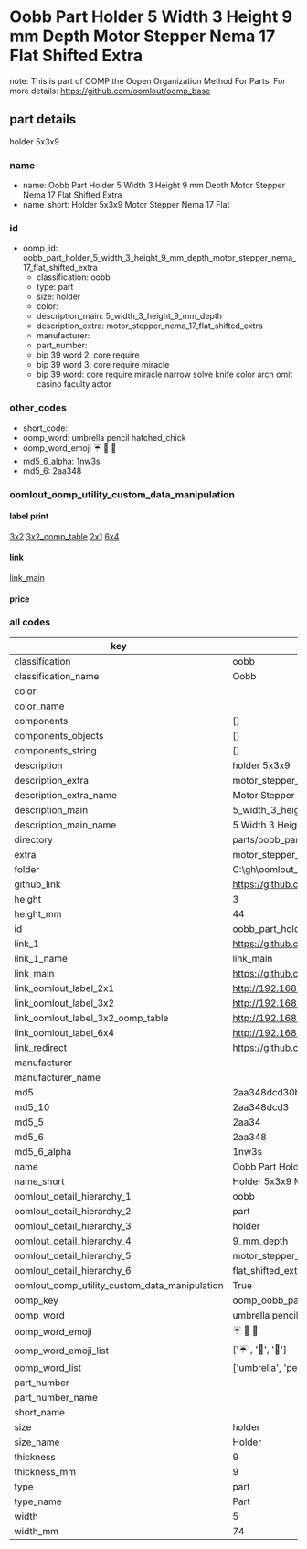 # Oobb Part Holder 5 Width 3 Height 9 mm Depth Motor Stepper Nema 17 Flat Shifted Extra  

note: This is part of OOMP the Oopen Organization Method For Parts. For more details: https://github.com/oomlout/oomp_base

##  part details
  



holder 5x3x9



### name
* name: Oobb Part Holder 5 Width 3 Height 9 mm Depth Motor Stepper Nema 17 Flat Shifted Extra
* name_short: Holder 5x3x9 Motor Stepper Nema 17 Flat
### id
* oomp_id: oobb_part_holder_5_width_3_height_9_mm_depth_motor_stepper_nema_17_flat_shifted_extra
  * classification: oobb
  * type: part
  * size: holder
  * color: 
  * description_main: 5_width_3_height_9_mm_depth
  * description_extra: motor_stepper_nema_17_flat_shifted_extra
  * manufacturer: 
  * part_number: 
  * bip 39 word 2: core require
  * bip 39 word 3: core require miracle
  * bip 39 word: core require miracle narrow solve knife color arch omit casino faculty actor

### other_codes
* short_code: 
* oomp_word: umbrella pencil hatched_chick
* oomp_word_emoji :umbrella: :pencil: :hatched_chick:
* md5_6_alpha: 1nw3s
* md5_6: 2aa348






### oomlout_oomp_utility_custom_data_manipulation
#### label print
[3x2](http://192.168.1.245:1112/?label=oomp%201nw3s)
[3x2_oomp_table](http://192.168.1.108:1112/?label=oomp%201nw3s)
[2x1](http://192.168.1.242:1112/?label=oomp%201nw3s)
[6x4](http://192.168.1.55:1112/?label=oomp%201nw3s)    

#### link

[link_main](https://github.com/oomlout/oomlout_oobb_version_4_generated_parts/tree/main/navigation_oomp/oobb/part/holder/5_width_3_height_9_mm_depth/motor_stepper_nema_17_flat_shifted_extra/part)                              

#### price







### all codes 
| key | value |  
| --- | --- |  
| classification | oobb |  
| classification_name | Oobb |  
| color |  |  
| color_name |  |  
| components | [] |  
| components_objects | [] |  
| components_string | [] |  
| description | holder 5x3x9 |  
| description_extra | motor_stepper_nema_17_flat_shifted_extra |  
| description_extra_name | Motor Stepper Nema 17 Flat Shifted Extra |  
| description_main | 5_width_3_height_9_mm_depth |  
| description_main_name | 5 Width 3 Height 9 mm Depth |  
| directory | parts/oobb_part_holder_5_width_3_height_9_mm_depth_motor_stepper_nema_17_flat_shifted_extra |  
| extra | motor_stepper_nema_17_flat_shifted |  
| folder | C:\gh\oomlout_oobb_version_4_generated_parts\parts\oobb_part_holder_5_width_3_height_9_mm_depth_motor_stepper_nema_17_flat_shifted_extra |  
| github_link | https://github.com/oomlout/oomlout_oomp_part_src/tree/main/parts/oobb_part_holder_5_width_3_height_9_mm_depth_motor_stepper_nema_17_flat_shifted_extra |  
| height | 3 |  
| height_mm | 44 |  
| id | oobb_part_holder_5_width_3_height_9_mm_depth_motor_stepper_nema_17_flat_shifted_extra |  
| link_1 | https://github.com/oomlout/oomlout_oobb_version_4_generated_parts/tree/main/navigation_oomp/oobb/part/holder/5_width_3_height_9_mm_depth/motor_stepper_nema_17_flat_shifted_extra/part |  
| link_1_name | link_main |  
| link_main | https://github.com/oomlout/oomlout_oobb_version_4_generated_parts/tree/main/navigation_oomp/oobb/part/holder/5_width_3_height_9_mm_depth/motor_stepper_nema_17_flat_shifted_extra/part |  
| link_oomlout_label_2x1 | http://192.168.1.242:1112/?label=oomp%201nw3s |  
| link_oomlout_label_3x2 | http://192.168.1.245:1112/?label=oomp%201nw3s |  
| link_oomlout_label_3x2_oomp_table | http://192.168.1.108:1112/?label=oomp%201nw3s |  
| link_oomlout_label_6x4 | http://192.168.1.55:1112/?label=oomp%201nw3s |  
| link_redirect | https://github.com/oomlout/oomlout_oobb_version_4_generated_parts/tree/main/parts/oobb_holder_05_03_09_ex_motor_stepper_nema_17_flat_shifted |  
| manufacturer |  |  
| manufacturer_name |  |  
| md5 | 2aa348dcd30b05b5eee779311aedc182 |  
| md5_10 | 2aa348dcd3 |  
| md5_5 | 2aa34 |  
| md5_6 | 2aa348 |  
| md5_6_alpha | 1nw3s |  
| name | Oobb Part Holder 5 Width 3 Height 9 mm Depth Motor Stepper Nema 17 Flat Shifted Extra |  
| name_short | Holder 5x3x9 Motor Stepper Nema 17 Flat |  
| oomlout_detail_hierarchy_1 | oobb |  
| oomlout_detail_hierarchy_2 | part |  
| oomlout_detail_hierarchy_3 | holder |  
| oomlout_detail_hierarchy_4 | 9_mm_depth |  
| oomlout_detail_hierarchy_5 | motor_stepper_nema_17 |  
| oomlout_detail_hierarchy_6 | flat_shifted_extra |  
| oomlout_oomp_utility_custom_data_manipulation | True |  
| oomp_key | oomp_oobb_part_holder_5_width_3_height_9_mm_depth_motor_stepper_nema_17_flat_shifted_extra |  
| oomp_word | umbrella pencil hatched_chick |  
| oomp_word_emoji | :umbrella: :pencil: :hatched_chick: |  
| oomp_word_emoji_list | [':umbrella:', ':pencil:', ':hatched_chick:'] |  
| oomp_word_list | ['umbrella', 'pencil', 'hatched_chick'] |  
| part_number |  |  
| part_number_name |  |  
| short_name |  |  
| size | holder |  
| size_name | Holder |  
| thickness | 9 |  
| thickness_mm | 9 |  
| type | part |  
| type_name | Part |  
| width | 5 |  
| width_mm | 74 |  

